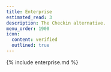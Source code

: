 ```yaml
---
title: Enterprise
estimated_read: 3
description: The Checkin alternative.
menu_order: 1900
icon:
  content: verified
  outlined: true
---
```


{% include enterprise.md %}
